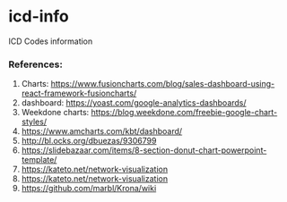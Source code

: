 # icd-info
ICD Codes information












### References:
1. Charts: https://www.fusioncharts.com/blog/sales-dashboard-using-react-framework-fusioncharts/
2. dashboard: https://yoast.com/google-analytics-dashboards/
3. Weekdone charts: https://blog.weekdone.com/freebie-google-chart-styles/
4. https://www.amcharts.com/kbt/dashboard/
5. http://bl.ocks.org/dbuezas/9306799
6. https://slidebazaar.com/items/8-section-donut-chart-powerpoint-template/
7. https://kateto.net/network-visualization
8. https://kateto.net/network-visualization
9. https://github.com/marbl/Krona/wiki


